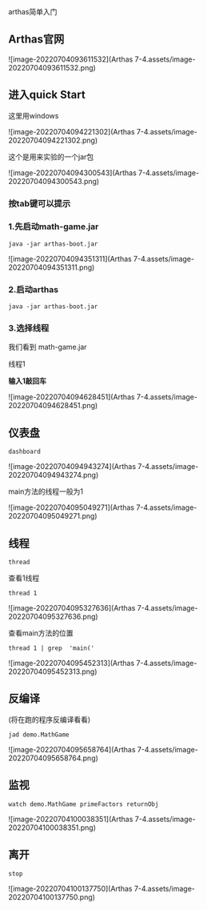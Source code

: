 arthas简单入门



## Arthas官网

![image-20220704093611532](Arthas 7-4.assets/image-20220704093611532.png)

## 进入quick Start



这里用windows

![image-20220704094221302](Arthas 7-4.assets/image-20220704094221302.png)

这个是用来实验的一个jar包

![image-20220704094300543](Arthas 7-4.assets/image-20220704094300543.png)



### 按tab键可以提示



### 1.先启动math-game.jar

```
java -jar arthas-boot.jar
```

![image-20220704094351311](Arthas 7-4.assets/image-20220704094351311.png)

### 2.启动arthas

```
java -jar arthas-boot.jar
```

### 3.选择线程

我们看到 math-game.jar 

线程1

**输入1敲回车**

![image-20220704094628451](Arthas 7-4.assets/image-20220704094628451.png)



## 仪表盘

```
dashboard
```

![image-20220704094943274](Arthas 7-4.assets/image-20220704094943274.png)

main方法的线程一般为1

![image-20220704095049271](Arthas 7-4.assets/image-20220704095049271.png)

## 线程

```
thread
```

查看1线程

```
thread 1
```

![image-20220704095327636](Arthas 7-4.assets/image-20220704095327636.png)

查看main方法的位置

```
thread 1 | grep  'main('
```

![image-20220704095452313](Arthas 7-4.assets/image-20220704095452313.png)

## 反编译

(将在跑的程序反编译看看)

```
jad demo.MathGame
```

![image-20220704095658764](Arthas 7-4.assets/image-20220704095658764.png)

## 监视

```
watch demo.MathGame primeFactors returnObj
```

![image-20220704100038351](Arthas 7-4.assets/image-20220704100038351.png)

## 离开

```
stop
```

![image-20220704100137750](Arthas 7-4.assets/image-20220704100137750.png)